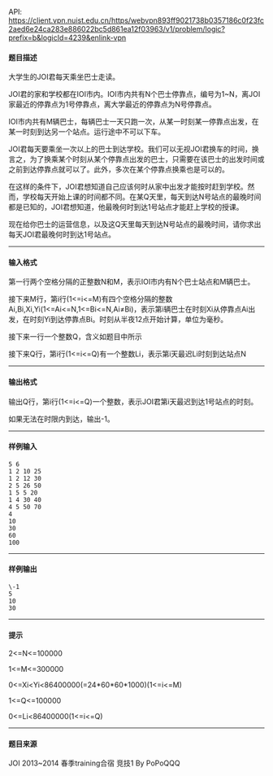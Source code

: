 API: https://client.vpn.nuist.edu.cn/https/webvpn893ff9021738b0357186c0f23fc2aed6e24ca283e886022bc5d861ea12f03963/v1/problem/logic?prefix=b&logicId=4239&enlink-vpn

#### 题目描述

大学生的JOI君每天乘坐巴士走读。

JOI君的家和学校都在IOI市内。IOI市内共有N个巴士停靠点，编号为1~N，离JOI家最近的停靠点为1号停靠点，离大学最近的停靠点为N号停靠点。

IOI市内共有M辆巴士，每辆巴士一天只跑一次，从某一时刻某一停靠点出发，在某一时刻到达另一个站点。运行途中不可以下车。

JOI君每天要乘坐一次以上的巴士到达学校。我们可以无视JOI君换车的时间，换言之，为了换乘某个时刻从某个停靠点出发的巴士，只需要在该巴士的出发时间或之前到达停靠点就可以了。此外，多次在某个停靠点换乘也是可以的。

在这样的条件下，JOI君想知道自己应该何时从家中出发才能按时赶到学校。然而，学校每天开始上课的时间都不同。在某Q天里，每天到达N号站点的最晚时间都是已知的，JOI君想知道，他最晚何时到达1号站点才能赶上学校的授课。

现在给你巴士的运营信息，以及这Q天里每天到达N号站点的最晚时间，请你求出每天JOI君最晚何时到达1号站点。

---

#### 输入格式

第一行两个空格分隔的正整数N和M，表示IOI市内有N个巴士站点和M辆巴士。

接下来M行，第i行(1<=i<=M)有四个空格分隔的整数Ai,Bi,Xi,Yi(1<=Ai<=N,1<=Bi<=N,Ai≠Bi)，表示第i辆巴士在时刻Xi从停靠点Ai出发，在时刻Yi到达停靠点Bi。时刻从半夜12点开始计算，单位为毫秒。

接下来一行一个整数Q，含义如题目中所示

接下来Q行，第i行(1<=i<=Q)有一个整数Li，表示第i天最迟Li时刻到达站点N

---

#### 输出格式

输出Q行，第i行(1<=i<=Q)一个整数，表示JOI君第i天最迟到达1号站点的时刻。

如果无法在时限内到达，输出-1。

---

#### 样例输入
```
5 6
1 2 10 25
1 2 12 30
2 5 26 50
1 5 5 20
1 4 30 40
4 5 50 70
4
10
30
60
100
```

---

#### 样例输出
```
\-1
5
10
30
```

---

#### 提示

2<=N<=100000

1<=M<=300000

0<=Xi<Yi<86400000(=24\*60\*60\*1000)(1<=i<=M)

1<=Q<=100000

0<=Li<86400000(1<=i<=Q)

---

#### 题目来源

JOI 2013~2014 春季training合宿 竞技1 By PoPoQQQ